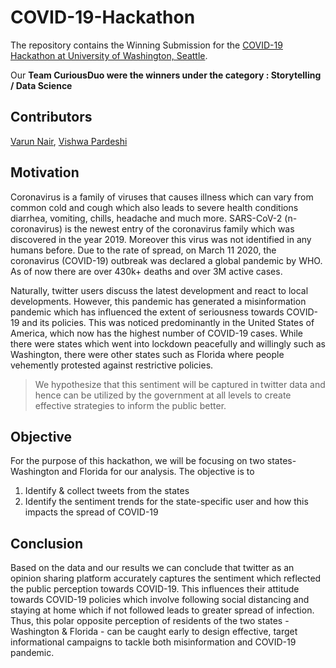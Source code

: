 # COVID-19-Hackathon
The repository contains the Winning Submission for the [COVID-19 Hackathon at University of Washington, Seattle](https://data-science-hackathon.github.io/COVID-19-Hackathon/).

Our **Team CuriousDuo were the winners under the category : Storytelling / Data Science**

## Contributors

[Varun Nair](https://github.com/VarunNair4), [Vishwa Pardeshi](https://github.com/vishwapardeshi)

## Motivation

Coronavirus is a family of viruses that causes illness which can vary from common cold and cough which also leads to severe health conditions diarrhea, vomiting, chills, headache and much more. SARS-CoV-2 (n-coronavirus) is the newest entry of the coronavirus family which was discovered in the year 2019. Moreover this virus was not identified in any humans before. Due to the rate of spread, on March 11 2020, the coronavirus (COVID-19) outbreak was declared a global pandemic by WHO. As of now there are over 430k+ deaths and over 3M active cases.

Naturally, twitter users discuss the latest development and react to local developments. However, this pandemic has generated a misinformation pandemic which has influenced the extent of seriousness towards COVID-19 and its policies. This was noticed predominantly in the United States of America, which now has the highest number of COVID-19 cases. While there were states which went into lockdown peacefully and willingly such as Washington, there were other states such as Florida where people vehemently protested against restrictive policies. 

> We hypothesize that this sentiment will be captured in twitter data and hence can be utilized by the government at all levels to create effective strategies to 
> inform the public better.

## Objective
For the purpose of this hackathon, we will be focusing on two states- Washington and Florida for our analysis. The objective is to
1. Identify & collect tweets from the states
2. Identify the sentiment trends for the state-specific user and how this impacts the spread of COVID-19

## Conclusion
Based on the data and our results we can conclude that twitter as an opinion sharing platform accurately captures the sentiment which reflected the public perception towards COVID-19. This influences their attitude towards COVID-19 policies which involve following social distancing and staying at home which if not followed leads to greater spread of infection. Thus, this polar opposite perception of residents of the two states - Washington & Florida - can be caught early to design effective, target informational campaigns to tackle both misinformation and COVID-19 pandemic.
